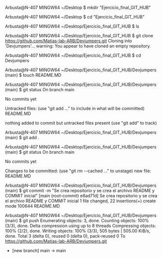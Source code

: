 
Arbusta@N-407 MINGW64 ~/Desktop
$ mkdir "Ejercicio_final_GIT_HUB"

Arbusta@N-407 MINGW64 ~/Desktop
$ cd "Ejercicio_final_GIT_HUB"

Arbusta@N-407 MINGW64 ~/Desktop/Ejercicio_final_GIT_HUB
$ ls

Arbusta@N-407 MINGW64 ~/Desktop/Ejercicio_final_GIT_HUB
$ git clone https://github.com/Matias-lab-ARB/Devjumpers.git
Cloning into 'Devjumpers'...
warning: You appear to have cloned an empty repository.

Arbusta@N-407 MINGW64 ~/Desktop/Ejercicio_final_GIT_HUB
$ cd Devjumpers


Arbusta@N-407 MINGW64 ~/Desktop/Ejercicio_final_GIT_HUB/Devjumpers (main)
$ touch README.MD


Arbusta@N-407 MINGW64 ~/Desktop/Ejercicio_final_GIT_HUB/Devjumpers (main)
$ git status
On branch main

No commits yet

Untracked files:
  (use "git add <file>..." to include in what will be committed)
        README.MD

nothing added to commit but untracked files present (use "git add" to track)


Arbusta@N-407 MINGW64 ~/Desktop/Ejercicio_final_GIT_HUB/Devjumpers (main)
$ git add .

Arbusta@N-407 MINGW64 ~/Desktop/Ejercicio_final_GIT_HUB/Devjumpers (main)
$ git status
On branch main

No commits yet

Changes to be committed:
  (use "git rm --cached <file>..." to unstage)
        new file:   README.MD


Arbusta@N-407 MINGW64 ~/Desktop/Ejercicio_final_GIT_HUB/Devjumpers (main)
$ git commit -m "Se crea repositorio y se crea el archivo README y COMMIT inicial"
[main (root-commit) e8ad71d] Se crea repositorio y se crea el archivo README y COMMIT inicial
 1 file changed, 22 insertions(+)
 create mode 100644 README.MD

Arbusta@N-407 MINGW64 ~/Desktop/Ejercicio_final_GIT_HUB/Devjumpers (main)
$ git push
Enumerating objects: 3, done.
Counting objects: 100% (3/3), done.
Delta compression using up to 8 threads
Compressing objects: 100% (2/2), done.
Writing objects: 100% (3/3), 505 bytes | 505.00 KiB/s, done.
Total 3 (delta 0), reused 0 (delta 0), pack-reused 0
To https://github.com/Matias-lab-ARB/Devjumpers.git
 * [new branch]      main -> main



